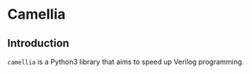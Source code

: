 # Camellia

## Introduction

`camellia` is a Python3 library that aims to speed up Verilog programming.
